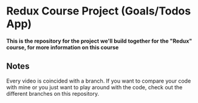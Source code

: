 Redux Course Project (Goals/Todos App)
========

#### This is the repository for the project we'll build together for the "Redux" course, for more information on this course

## Notes
Every video is coincided with a branch. If you want to compare your code with mine or you just want to play around with the code, check out the different branches on this repository.
